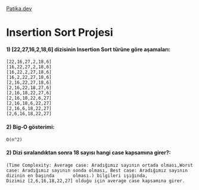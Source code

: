 [Patika.dev](https://www.patika.dev/tr)

# Insertion Sort Projesi

#### 1) [22,27,16,2,18,6] dizisinin Insertion Sort türüne göre aşamaları:

    [22,16,27,2,18,6]
    [16,22,27,2,18,6]
    [16,22,2,27,18,6]
    [16,2,22,27,18,6]
    [2,16,22,27,18,6]
    [2,16,22,18,27,6]
    [2,16,18,22,27,6]
    [2,16,18,22,6,27]
    [2,16,18,6,22,27]
    [2,16,6,18,22,27]
    [2,6,16,18,22,27]
    
#### 2) Big-O gösterimi:

    O(n^2)
      
#### 2) Dizi sıralandıktan sonra 18 sayısı hangi case kapsamına girer?:

    (Time Complexity: Average case: Aradığımız sayının ortada olması,Worst case: Aradığımız sayının sonda olması, Best case: Aradığımız sayının dizinin en başında       olması.) bilgileri ışığında,
    Dizimiz [2,6,16,18,22,27] olduğu için average case kapsamına girer.
